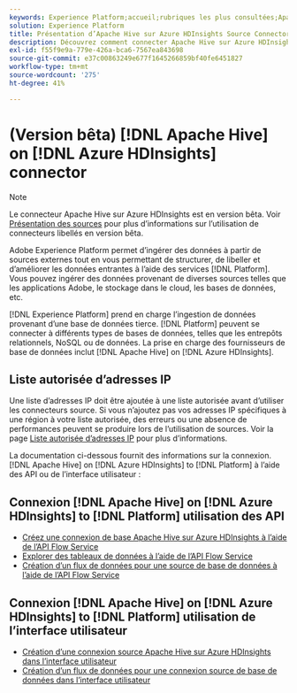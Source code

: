 ```yaml
---
keywords: Experience Platform;accueil;rubriques les plus consultées;Apache Hive;Hive;Azure HDInsights;statistiques Azure HDInsights;statistiques sur l’azure ;
solution: Experience Platform
title: Présentation d’Apache Hive sur Azure HDInsights Source Connector
description: Découvrez comment connecter Apache Hive sur Azure HDInsights à Adobe Experience Platform à l’aide d’API ou de l’interface utilisateur.
exl-id: f55f9e9a-779e-426a-bca6-7567ea843698
source-git-commit: e37c00863249e677f1645266859bf40fe6451827
workflow-type: tm+mt
source-wordcount: '275'
ht-degree: 41%

---
```


# (Version bêta) [!DNL Apache Hive] on [!DNL Azure HDInsights] connector

>[!NOTE]
>
>Le connecteur Apache Hive sur Azure HDInsights est en version bêta. Voir [Présentation des sources](../../home.md#terms-and-conditions) pour plus d’informations sur l’utilisation de connecteurs libellés en version bêta.

Adobe Experience Platform permet d’ingérer des données à partir de sources externes tout en vous permettant de structurer, de libeller et d’améliorer les données entrantes à l’aide des services [!DNL Platform]. Vous pouvez ingérer des données provenant de diverses sources telles que les applications Adobe, le stockage dans le cloud, les bases de données, etc.

[!DNL Experience Platform] prend en charge l’ingestion de données provenant d’une base de données tierce. [!DNL Platform] peuvent se connecter à différents types de bases de données, telles que les entrepôts relationnels, NoSQL ou de données. La prise en charge des fournisseurs de base de données inclut [!DNL Apache Hive] on [!DNL Azure HDInsights].

## Liste autorisée d’adresses IP

Une liste d’adresses IP doit être ajoutée à une liste autorisée avant d’utiliser les connecteurs source. Si vous n’ajoutez pas vos adresses IP spécifiques à une région à votre liste autorisée, des erreurs ou une absence de performances peuvent se produire lors de l’utilisation de sources. Voir la page [Liste autorisée d’adresses IP](../../ip-address-allow-list.md) pour plus d’informations.

La documentation ci-dessous fournit des informations sur la connexion. [!DNL Apache Hive] on [!DNL Azure HDInsights] to [!DNL Platform] à l’aide des API ou de l’interface utilisateur :

## Connexion [!DNL Apache Hive] on [!DNL Azure HDInsights] to [!DNL Platform] utilisation des API

- [Créez une connexion de base Apache Hive sur Azure HDInsights à l’aide de l’API Flow Service](../../tutorials/api/create/databases/hive.md)
- [Explorer des tableaux de données à l’aide de l’API Flow Service](../../tutorials/api/explore/tabular.md)
- [Création d’un flux de données pour une source de base de données à l’aide de l’API Flow Service](../../tutorials/api/collect/database-nosql.md)

## Connexion [!DNL Apache Hive] on [!DNL Azure HDInsights] to [!DNL Platform] utilisation de l’interface utilisateur

- [Création d’une connexion source Apache Hive sur Azure HDInsights dans l’interface utilisateur](../../tutorials/ui/create/databases/hive.md)
- [Création d’un flux de données pour une connexion source de base de données dans l’interface utilisateur](../../tutorials/ui/dataflow/databases.md)
